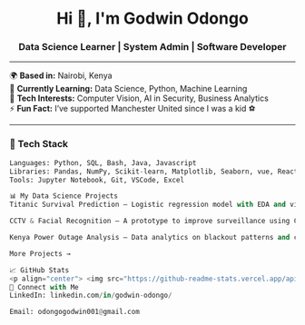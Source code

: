 <h1 align="center">Hi 👋, I'm Godwin Odongo</h1>
<h3 align="center">Data Science Learner | System Admin | Software Developer</h3>

---

🌍 **Based in:** Nairobi, Kenya  
🎯 **Currently Learning:** Data Science, Python, Machine Learning  
📌 **Tech Interests:** Computer Vision, AI in Security, Business Analytics  
⚡ **Fun Fact:** I’ve supported Manchester United since I was a kid ⚽

---

### 🧰 Tech Stack
```python
Languages: Python, SQL, Bash, Java, Javascript
Libraries: Pandas, NumPy, Scikit-learn, Matplotlib, Seaborn, vue, Reactjs
Tools: Jupyter Notebook, Git, VSCode, Excel

📊 My Data Science Projects
Titanic Survival Prediction — Logistic regression model with EDA and visual insights.

CCTV & Facial Recognition — A prototype to improve surveillance using CV and AI.

Kenya Power Outage Analysis — Data analytics on blackout patterns and causes.

More Projects →

📈 GitHub Stats
<p align="center"> <img src="https://github-readme-stats.vercel.app/api?username=godwin-odongo&show_icons=true&theme=radical" width="47%" /> <img src="https://github-readme-streak-stats.herokuapp.com/?user=godwin-odongo&theme=radical" width="47%" /> </p>
🤝 Connect with Me
LinkedIn: linkedin.com/in/godwin-odongo/

Email: odongogodwin001@gmail.com

